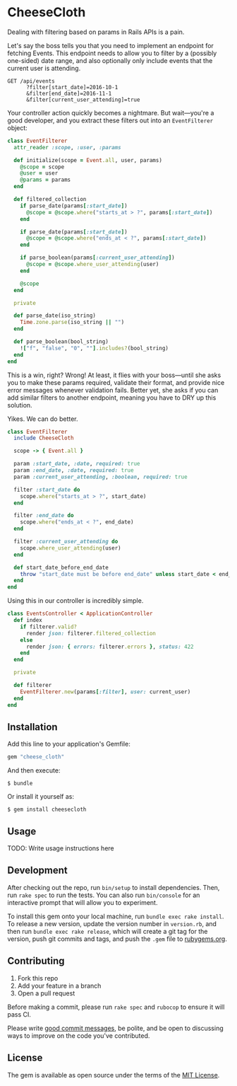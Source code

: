 # CheeseCloth

Dealing with filtering based on params in Rails APIs is a pain.

Let's say the boss tells you that you need to implement an endpoint for fetching Events. This
endpoint needs to allow you to filter by a (possibly one-sided) date range, and also optionally only
include events that the current user is attending.

```
GET /api/events
      ?filter[start_date]=2016-10-1
      &filter[end_date]=2016-11-1
      &filter[current_user_attending]=true
```

Your controller action quickly becomes a nightmare. But wait—you're a
good developer, and you extract these filters out into an `EventFilterer` object:

```rb
class EventFilterer
  attr_reader :scope, :user, :params

  def initialize(scope = Event.all, user, params)
    @scope = scope
    @user = user
    @params = params
  end

  def filtered_collection
    if parse_date(params[:start_date])
      @scope = @scope.where("starts_at > ?", params[:start_date])
    end

    if parse_date(params[:start_date])
      @scope = @scope.where("ends_at < ?", params[:start_date])
    end

    if parse_boolean(params[:current_user_attending])
      @scope = @scope.where_user_attending(user)
    end

    @scope
  end

  private

  def parse_date(iso_string)
    Time.zone.parse(iso_string || "")
  end

  def parse_boolean(bool_string)
    !["f", "false", "0", ""].includes?(bool_string)
  end
end
```

This is a win, right? Wrong! At least, it flies with your boss—until she asks you to make these
params required, validate their format, and provide nice error messages whenever validation fails.
Better yet, she asks if you can add similar filters to another endpoint, meaning you have to DRY
up this solution.

Yikes. We can do better.

```rb
class EventFilterer
  include CheeseCloth

  scope -> { Event.all }

  param :start_date, :date, required: true
  param :end_date, :date, required: true
  param :current_user_attending, :boolean, required: true

  filter :start_date do
    scope.where("starts_at > ?", start_date)
  end

  filter :end_date do
    scope.where("ends_at < ?", end_date)
  end

  filter :current_user_attending do
    scope.where_user_attending(user)
  end

  def start_date_before_end_date
    throw "start_date must be before end_date" unless start_date < end_date
  end
end
```

Using this in our controller is incredibly simple.

```rb
class EventsController < ApplicationController
  def index
    if filterer.valid?
      render json: filterer.filtered_collection
    else
      render json: { errors: filterer.errors }, status: 422
    end
  end

  private

  def filterer
    EventFilterer.new(params[:filter], user: current_user)
  end
end
```

## Installation

Add this line to your application's Gemfile:

```ruby
gem "cheese_cloth"
```

And then execute:

    $ bundle

Or install it yourself as:

    $ gem install cheesecloth

## Usage

TODO: Write usage instructions here

## Development

After checking out the repo, run `bin/setup` to install dependencies. Then, run `rake spec` to run the tests. You can also run `bin/console` for an interactive prompt that will allow you to experiment.

To install this gem onto your local machine, run `bundle exec rake install`. To release a new version, update the version number in `version.rb`, and then run `bundle exec rake release`, which will create a git tag for the version, push git commits and tags, and push the `.gem` file to [rubygems.org](https://rubygems.org).

## Contributing

1. Fork this repo
2. Add your feature in a branch
3. Open a pull request

Before making a commit, please run `rake spec` and `rubocop` to ensure it will pass CI.

Please write [good commit messages](https://robots.thoughtbot.com/5-useful-tips-for-a-better-commit-message),
be polite, and be open to discussing ways to improve on the code you've contributed.

## License

The gem is available as open source under the terms of the [MIT License](http://opensource.org/licenses/MIT).
